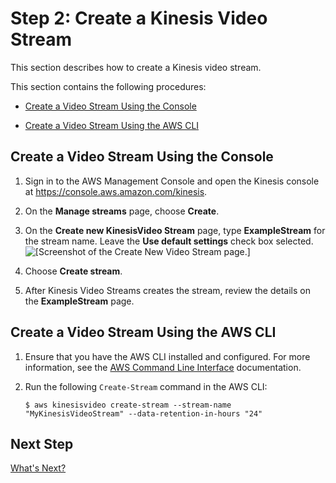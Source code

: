 # Step 2: Create a Kinesis Video Stream<a name="gs-createstream"></a>

This section describes how to create a Kinesis video stream\.

This section contains the following procedures:

+ [Create a Video Stream Using the Console](#gs-createstream-console)

+ [Create a Video Stream Using the AWS CLI](#gs-createstream-cli)

## Create a Video Stream Using the Console<a name="gs-createstream-console"></a>

1. Sign in to the AWS Management Console and open the Kinesis console at [https://console\.aws\.amazon\.com/kinesis](https://console.aws.amazon.com/kinesis)\.

1. On the **Manage streams** page, choose **Create**\.

1. On the **Create new KinesisVideo Stream** page, type **ExampleStream** for the stream name\. Leave the **Use default settings** check box selected\.   
![\[Screenshot of the Create New Video Stream page.\]](http://docs.aws.amazon.com/kinesisvideostreams/latest/dg/images/gs-10.png)

1. Choose **Create stream**\.

1. After Kinesis Video Streams creates the stream, review the details on the **ExampleStream** page\.

## Create a Video Stream Using the AWS CLI<a name="gs-createstream-cli"></a>

1. Ensure that you have the AWS CLI installed and configured\. For more information, see the [AWS Command Line Interface](http://docs.aws.amazon.com/cli/latest/userguide/) documentation\.

1. Run the following `Create-Stream` command in the AWS CLI: 

   ```
   $ aws kinesisvideo create-stream --stream-name "MyKinesisVideoStream" --data-retention-in-hours "24"
   ```

## Next Step<a name="gs-next-step-3"></a>

[What's Next? ](gs-console-whatnext.md)